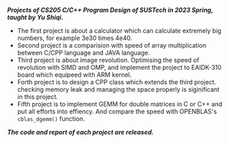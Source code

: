 ***Projects of CS205 C/C++ Program Design of SUSTech in 2023 Spring, taught by Yu Shiqi.***  

- The first project is about a calculator which can calculate extremely big numbers, for example 3e30 times 4e40.
- Second project is a comparision with speed of array multiplication between C/CPP language and JAVA language.
- Third project is about image revolution. Optimising the speed of revolution with SIMD and OMP, and implement the project to EAIDK-310 board which equipeed with ARM kernel.
- Forth project is to design a CPP class which extends the third project. checking memory leak and managing the space properly is siginificant in this project.
- Fifth project is to implement GEMM for double matrices in C or C++ and put all efforts into effiency. And compare the speed with OPENBLAS's `cblas_dgemm()` function.

***The code and report of each project are released.***

